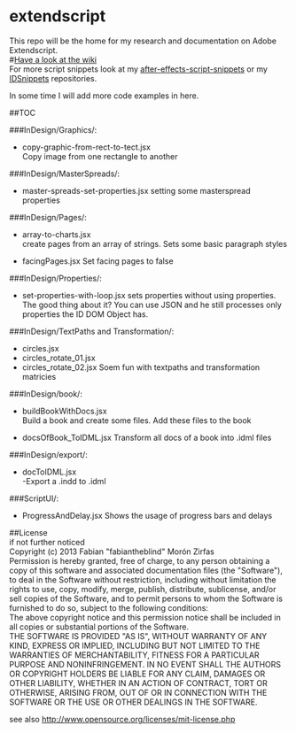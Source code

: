 extendscript
============

This repo will be the home for my research and documentation on Adobe Extendscript.  
#[Have a look at the wiki](https://github.com/fabiantheblind/extendscript/wiki)  
For more script snippets look at my [after-effects-script-snippets](https://github.com/fabiantheblind/after-effects-script-snippets) or my [IDSnippets](https://github.com/fabiantheblind/IDSnippets) repositories.

In some time I will add more code examples in here.  

##TOC  

###InDesign/Graphics/:  
- copy-graphic-from-rect-to-tect.jsx  
Copy image from one rectangle to another

###InDesign/MasterSpreads/:

- master-spreads-set-properties.jsx
setting some masterspread properties  

###InDesign/Pages/:  

- array-to-charts.jsx  
create pages from an array of strings. Sets some basic paragraph styles

- facingPages.jsx
Set facing pages to false

###InDesign/Properties/:  

- set-properties-with-loop.jsx
sets properties without using properties. The good thing about it? You can use JSON and he still processes only properties the ID DOM Object has.

###InDesign/TextPaths and Transformation/:  

- circles.jsx
- circles_rotate_01.jsx
- circles_rotate_02.jsx
Soem fun with textpaths and transformation matricies


###InDesign/book/:  

- buildBookWithDocs.jsx  
Build a book and create some files. Add these files to the book

- docsOfBook_ToIDML.jsx
Transform all docs of a book into .idml files

###InDesign/export/:  

- docToIDML.jsx  
-Export a .indd to .idml  

###ScriptUI/:  

- ProgressAndDelay.jsx
Shows the usage of progress bars and delays  


##License  
if not further noticed  
Copyright (c)  2013 Fabian "fabiantheblind" Morón Zirfas  
Permission is hereby granted, free of charge, to any person obtaining a copy of this software and associated documentation files (the "Software"), to deal in the Software  without restriction, including without limitation the rights to use, copy, modify, merge, publish, distribute, sublicense, and/or sell copies of the Software, and to  permit persons to whom the Software is furnished to do so, subject to the following conditions:  
The above copyright notice and this permission notice shall be included in all copies or substantial portions of the Software.  
THE SOFTWARE IS PROVIDED "AS IS", WITHOUT WARRANTY OF ANY KIND, EXPRESS OR IMPLIED, INCLUDING BUT NOT LIMITED TO THE WARRANTIES OF MERCHANTABILITY, FITNESS FOR A  PARTICULAR PURPOSE AND NONINFRINGEMENT. IN NO EVENT SHALL THE AUTHORS OR COPYRIGHT HOLDERS BE LIABLE FOR ANY CLAIM, DAMAGES OR OTHER LIABILITY, WHETHER IN AN ACTION OF  CONTRACT, TORT OR OTHERWISE, ARISING FROM, OUT OF OR IN CONNECTION WITH THE SOFTWARE OR THE USE OR OTHER DEALINGS IN THE SOFTWARE.  

see also http://www.opensource.org/licenses/mit-license.php



